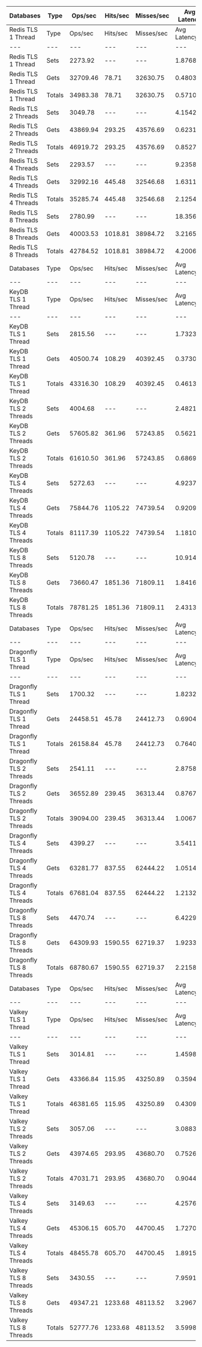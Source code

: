 | Databases | Type | Ops/sec | Hits/sec | Misses/sec | Avg Latency | p50 Latency | p99 Latency | p99.9 Latency | KB/sec |
| --- | --- | --- | --- | --- | --- | --- | --- | --- | --- |
| Redis TLS 1 Thread | Type | Ops/sec | Hits/sec | Misses/sec | Avg Latency | p50 Latency | p99 Latency | p99.9 Latency | KB/sec |
| --- | --- | --- | --- | --- | --- | --- | --- | --- | --- |
Redis TLS 1 Thread | Sets | 2273.92 | --- | --- | 1.87683 | 0.48700 | 25.59900 | 28.15900 | 106.56 |
Redis TLS 1 Thread | Gets | 32709.46 | 78.71 | 32630.75 | 0.48031 | 0.47900 | 0.72700 | 4.04700 | 1214.02 |
Redis TLS 1 Thread | Totals | 34983.38 | 78.71 | 32630.75 | 0.57108 | 0.47900 | 0.83100 | 24.44700 | 1320.58 |
Redis TLS 2 Threads | Sets | 3049.78 | --- | --- | 4.15429 | 0.63100 | 62.20700 | 65.53500 | 142.92 |
Redis TLS 2 Threads | Gets | 43869.94 | 293.25 | 43576.69 | 0.62319 | 0.61500 | 0.87900 | 1.27900 | 1629.08 |
Redis TLS 2 Threads | Totals | 46919.72 | 293.25 | 43576.69 | 0.85272 | 0.61500 | 0.97500 | 60.15900 | 1772.00 |
Redis TLS 4 Threads | Sets | 2293.57 | --- | --- | 9.23588 | 1.64700 | 154.62300 | 162.81500 | 107.50 |
Redis TLS 4 Threads | Gets | 32992.16 | 445.48 | 32546.68 | 1.63112 | 1.61500 | 2.59100 | 5.43900 | 1226.27 |
Redis TLS 4 Threads | Totals | 35285.74 | 445.48 | 32546.68 | 2.12543 | 1.62300 | 2.70300 | 146.43100 | 1333.77 |
Redis TLS 8 Threads | Sets | 2780.99 | --- | --- | 18.35645 | 3.34300 | 299.00700 | 321.53500 | 130.34 |
Redis TLS 8 Threads | Gets | 40003.53 | 1018.81 | 38984.72 | 3.21653 | 3.21500 | 5.40700 | 6.07900 | 1489.21 |
Redis TLS 8 Threads | Totals | 42784.52 | 1018.81 | 38984.72 | 4.20062 | 3.23100 | 5.53500 | 286.71900 | 1619.54 |
| Databases | Type | Ops/sec | Hits/sec | Misses/sec | Avg Latency | p50 Latency | p99 Latency | p99.9 Latency | KB/sec |
| --- | --- | --- | --- | --- | --- | --- | --- | --- | --- |
| KeyDB TLS 1 Thread | Type | Ops/sec | Hits/sec | Misses/sec | Avg Latency | p50 Latency | p99 Latency | p99.9 Latency | KB/sec |
| --- | --- | --- | --- | --- | --- | --- | --- | --- | --- |
KeyDB TLS 1 Thread | Sets | 2815.56 | --- | --- | 1.73232 | 0.37500 | 31.87100 | 38.39900 | 131.95 |
KeyDB TLS 1 Thread | Gets | 40500.74 | 108.29 | 40392.45 | 0.37302 | 0.37500 | 0.68700 | 1.31900 | 1503.24 |
KeyDB TLS 1 Thread | Totals | 43316.30 | 108.29 | 40392.45 | 0.46137 | 0.37500 | 0.71100 | 29.69500 | 1635.19 |
KeyDB TLS 2 Threads | Sets | 4004.68 | --- | --- | 2.48210 | 0.46300 | 41.98300 | 45.31100 | 187.67 |
KeyDB TLS 2 Threads | Gets | 57605.82 | 361.96 | 57243.85 | 0.56216 | 0.46300 | 1.02300 | 2.51100 | 2139.04 |
KeyDB TLS 2 Threads | Totals | 61610.50 | 361.96 | 57243.85 | 0.68696 | 0.46300 | 1.15900 | 38.65500 | 2326.71 |
KeyDB TLS 4 Threads | Sets | 5272.63 | --- | --- | 4.92372 | 0.83100 | 99.32700 | 117.75900 | 247.12 |
KeyDB TLS 4 Threads | Gets | 75844.76 | 1105.22 | 74739.54 | 0.92091 | 0.81500 | 2.81500 | 4.19100 | 2819.44 |
KeyDB TLS 4 Threads | Totals | 81117.39 | 1105.22 | 74739.54 | 1.18109 | 0.81500 | 3.16700 | 76.79900 | 3066.56 |
KeyDB TLS 8 Threads | Sets | 5120.78 | --- | --- | 10.91499 | 1.86300 | 179.19900 | 197.63100 | 239.99 |
KeyDB TLS 8 Threads | Gets | 73660.47 | 1851.36 | 71809.11 | 1.84160 | 1.79100 | 4.41500 | 5.69500 | 2742.03 |
KeyDB TLS 8 Threads | Totals | 78781.25 | 1851.36 | 71809.11 | 2.43137 | 1.79100 | 4.92700 | 168.95900 | 2982.02 |
| Databases | Type | Ops/sec | Hits/sec | Misses/sec | Avg Latency | p50 Latency | p99 Latency | p99.9 Latency | KB/sec |
| --- | --- | --- | --- | --- | --- | --- | --- | --- | --- |
| Dragonfly TLS 1 Thread | Type | Ops/sec | Hits/sec | Misses/sec | Avg Latency | p50 Latency | p99 Latency | p99.9 Latency | KB/sec |
| --- | --- | --- | --- | --- | --- | --- | --- | --- | --- |
Dragonfly TLS 1 Thread | Sets | 1700.32 | --- | --- | 1.82329 | 0.76700 | 25.47100 | 31.61500 | 79.68 |
Dragonfly TLS 1 Thread | Gets | 24458.51 | 45.78 | 24412.73 | 0.69042 | 0.75100 | 1.77500 | 2.25500 | 907.72 |
Dragonfly TLS 1 Thread | Totals | 26158.84 | 45.78 | 24412.73 | 0.76405 | 0.75900 | 1.99100 | 22.65500 | 987.40 |
Dragonfly TLS 2 Threads | Sets | 2541.11 | --- | --- | 2.87582 | 0.83900 | 41.98300 | 55.03900 | 119.09 |
Dragonfly TLS 2 Threads | Gets | 36552.89 | 239.45 | 36313.44 | 0.87677 | 0.77500 | 2.76700 | 3.77500 | 1357.34 |
Dragonfly TLS 2 Threads | Totals | 39094.00 | 239.45 | 36313.44 | 1.00671 | 0.77500 | 3.08700 | 40.19100 | 1476.43 |
Dragonfly TLS 4 Threads | Sets | 4399.27 | --- | --- | 3.54112 | 1.07100 | 63.99900 | 85.50300 | 206.19 |
Dragonfly TLS 4 Threads | Gets | 63281.77 | 837.55 | 62444.22 | 1.05146 | 1.03100 | 3.15100 | 8.12700 | 2352.02 |
Dragonfly TLS 4 Threads | Totals | 67681.04 | 837.55 | 62444.22 | 1.21329 | 1.03100 | 3.79100 | 50.94300 | 2558.20 |
Dragonfly TLS 8 Threads | Sets | 4470.74 | --- | --- | 6.42298 | 1.83900 | 104.44700 | 162.81500 | 209.53 |
Dragonfly TLS 8 Threads | Gets | 64309.93 | 1590.55 | 62719.37 | 1.92338 | 1.71100 | 6.11100 | 10.49500 | 2393.82 |
Dragonfly TLS 8 Threads | Totals | 68780.67 | 1590.55 | 62719.37 | 2.21585 | 1.71900 | 7.03900 | 91.64700 | 2603.35 |
| Databases | Type | Ops/sec | Hits/sec | Misses/sec | Avg Latency | p50 Latency | p99 Latency | p99.9 Latency | KB/sec |
| --- | --- | --- | --- | --- | --- | --- | --- | --- | --- |
| Valkey TLS 1 Thread | Type | Ops/sec | Hits/sec | Misses/sec | Avg Latency | p50 Latency | p99 Latency | p99.9 Latency | KB/sec |
| --- | --- | --- | --- | --- | --- | --- | --- | --- | --- |
Valkey TLS 1 Thread | Sets | 3014.81 | --- | --- | 1.45983 | 0.36700 | 23.67900 | 26.87900 | 141.29 |
Valkey TLS 1 Thread | Gets | 43366.84 | 115.95 | 43250.89 | 0.35947 | 0.35100 | 0.61500 | 0.82300 | 1609.62 |
Valkey TLS 1 Thread | Totals | 46381.65 | 115.95 | 43250.89 | 0.43099 | 0.35100 | 0.66300 | 22.39900 | 1750.91 |
Valkey TLS 2 Threads | Sets | 3057.06 | --- | --- | 3.08834 | 0.75100 | 49.40700 | 54.01500 | 143.27 |
Valkey TLS 2 Threads | Gets | 43974.65 | 293.95 | 43680.70 | 0.75261 | 0.74300 | 2.39900 | 6.39900 | 1632.97 |
Valkey TLS 2 Threads | Totals | 47031.71 | 293.95 | 43680.70 | 0.90443 | 0.74300 | 3.53500 | 47.35900 | 1776.23 |
Valkey TLS 4 Threads | Sets | 3149.63 | --- | --- | 4.25763 | 1.64700 | 71.67900 | 85.50300 | 147.62 |
Valkey TLS 4 Threads | Gets | 45306.15 | 605.70 | 44700.45 | 1.72708 | 1.62300 | 4.25500 | 4.92700 | 1683.94 |
Valkey TLS 4 Threads | Totals | 48455.78 | 605.70 | 44700.45 | 1.89157 | 1.62300 | 4.51100 | 63.48700 | 1831.56 |
Valkey TLS 8 Threads | Sets | 3430.55 | --- | --- | 7.95916 | 3.21500 | 126.46300 | 144.38300 | 160.78 |
Valkey TLS 8 Threads | Gets | 49347.21 | 1233.68 | 48113.52 | 3.29674 | 3.15100 | 5.59900 | 7.48700 | 1836.93 |
Valkey TLS 8 Threads | Totals | 52777.76 | 1233.68 | 48113.52 | 3.59980 | 3.15100 | 5.72700 | 114.17500 | 1997.71 |
